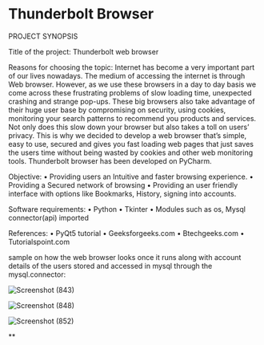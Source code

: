 # Thunderbolt Browser

PROJECT SYNOPSIS

Title of the project:
              Thunderbolt web browser

Reasons for choosing the topic:
             Internet has become a very important part of our lives nowadays. The medium of accessing the internet is through Web browser. However, as we use these browsers in a day to day basis we come across these frustrating problems of slow loading time, unexpected crashing and strange pop-ups. These big browsers also take advantage of their huge user base by compromising on security, using cookies, monitoring your search patterns to recommend you products and services. Not only does this slow down your browser but also takes a toll on users’ privacy. This is why we decided to develop a web browser that’s simple, easy to use, secured and gives you fast loading web pages that just saves the users time without being wasted by cookies and other web monitoring tools. Thunderbolt browser has been developed on PyCharm.


Objective:
•	Providing users an Intuitive and faster browsing experience.
•	Providing a Secured network of browsing
•	Providing an user friendly interface with options like Bookmarks, History, signing into accounts.


Software requirements:
•	Python 
•	Tkinter
•	Modules such as os, Mysql connector(api) imported


References:
•	PyQt5 tutorial
•	Geeksforgeeks.com
•	Btechgeeks.com
•	Tutorialspoint.com



sample on how the web browser looks once it runs along with account details of the users stored and accessed in mysql through the mysql.connector:

![Screenshot (843)](https://github.com/crs7617/Python-project/assets/115174268/7e03177b-d407-47be-9bdd-acd8a2c6d80a)

![Screenshot (848)](https://github.com/crs7617/Python-project/assets/115174268/85e13517-1541-4211-b369-19da83909367)

![Screenshot (852)](https://github.com/crs7617/Python-project/assets/115174268/1a514066-2ca7-4eef-a345-44b3efb8c365)

**
